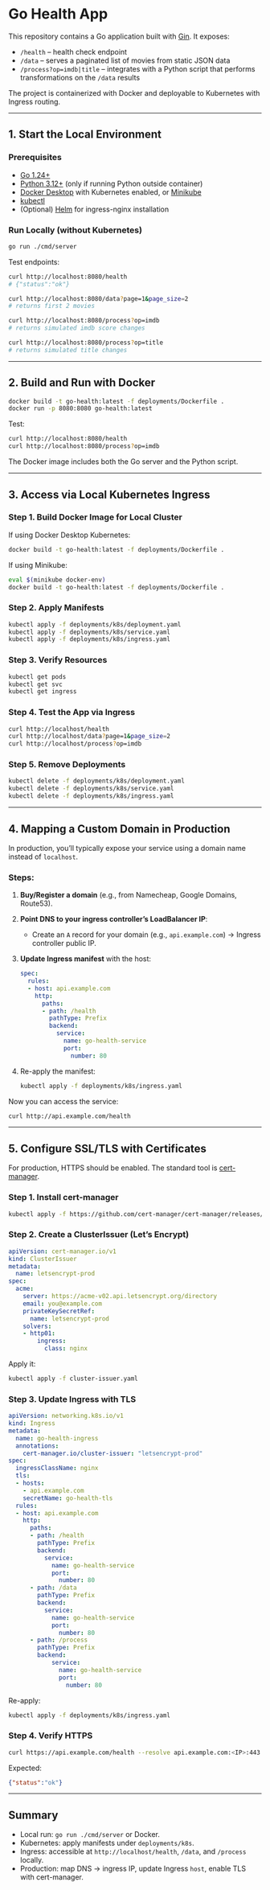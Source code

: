 # Go Health App

This repository contains a Go application built with [Gin](https://github.com/gin-gonic/gin). It exposes:

* `/health` – health check endpoint
* `/data` – serves a paginated list of movies from static JSON data
* `/process?op=imdb|title` – integrates with a Python script that performs transformations on the `/data` results

The project is containerized with Docker and deployable to Kubernetes with Ingress routing.

---

## 1. Start the Local Environment

### Prerequisites

* [Go 1.24+](https://golang.org/doc/install)
* [Python 3.12+](https://www.python.org/downloads/) (only if running Python outside container)
* [Docker Desktop](https://www.docker.com/products/docker-desktop) with Kubernetes enabled, or [Minikube](https://minikube.sigs.k8s.io/docs/)
* [kubectl](https://kubernetes.io/docs/tasks/tools/install-kubectl/)
* (Optional) [Helm](https://helm.sh/) for ingress-nginx installation

### Run Locally (without Kubernetes)

```bash
go run ./cmd/server
```

Test endpoints:

```bash
curl http://localhost:8080/health
# {"status":"ok"}

curl http://localhost:8080/data?page=1&page_size=2
# returns first 2 movies

curl http://localhost:8080/process?op=imdb
# returns simulated imdb score changes

curl http://localhost:8080/process?op=title
# returns simulated title changes
```

---

## 2. Build and Run with Docker

```bash
docker build -t go-health:latest -f deployments/Dockerfile .
docker run -p 8080:8080 go-health:latest
```

Test:

```bash
curl http://localhost:8080/health
curl http://localhost:8080/process?op=imdb
```

The Docker image includes both the Go server and the Python script.

---

## 3. Access via Local Kubernetes Ingress

### Step 1. Build Docker Image for Local Cluster

If using Docker Desktop Kubernetes:

```bash
docker build -t go-health:latest -f deployments/Dockerfile .
```

If using Minikube:

```bash
eval $(minikube docker-env)
docker build -t go-health:latest -f deployments/Dockerfile .
```

### Step 2. Apply Manifests

```bash
kubectl apply -f deployments/k8s/deployment.yaml
kubectl apply -f deployments/k8s/service.yaml
kubectl apply -f deployments/k8s/ingress.yaml
```

### Step 3. Verify Resources

```bash
kubectl get pods
kubectl get svc
kubectl get ingress
```

### Step 4. Test the App via Ingress

```bash
curl http://localhost/health
curl http://localhost/data?page=1&page_size=2
curl http://localhost/process?op=imdb
```

### Step 5. Remove Deployments

```bash
kubectl delete -f deployments/k8s/deployment.yaml
kubectl delete -f deployments/k8s/service.yaml
kubectl delete -f deployments/k8s/ingress.yaml
```

---

## 4. Mapping a Custom Domain in Production

In production, you’ll typically expose your service using a domain name instead of `localhost`.

### Steps:

1. **Buy/Register a domain** (e.g., from Namecheap, Google Domains, Route53).
2. **Point DNS to your ingress controller’s LoadBalancer IP**:

   * Create an `A` record for your domain (e.g., `api.example.com`) → Ingress controller public IP.
3. **Update Ingress manifest** with the host:

   ```yaml
   spec:
     rules:
     - host: api.example.com
       http:
         paths:
         - path: /health
           pathType: Prefix
           backend:
             service:
               name: go-health-service
               port:
                 number: 80
   ```
4. Re-apply the manifest:

   ```bash
   kubectl apply -f deployments/k8s/ingress.yaml
   ```

Now you can access the service:

```bash
curl http://api.example.com/health
```

---

## 5. Configure SSL/TLS with Certificates

For production, HTTPS should be enabled. The standard tool is [cert-manager](https://cert-manager.io/).

### Step 1. Install cert-manager

```bash
kubectl apply -f https://github.com/cert-manager/cert-manager/releases/download/v1.15.0/cert-manager.yaml
```

### Step 2. Create a ClusterIssuer (Let’s Encrypt)

```yaml
apiVersion: cert-manager.io/v1
kind: ClusterIssuer
metadata:
  name: letsencrypt-prod
spec:
  acme:
    server: https://acme-v02.api.letsencrypt.org/directory
    email: you@example.com
    privateKeySecretRef:
      name: letsencrypt-prod
    solvers:
    - http01:
        ingress:
          class: nginx
```

Apply it:

```bash
kubectl apply -f cluster-issuer.yaml
```

### Step 3. Update Ingress with TLS

```yaml
apiVersion: networking.k8s.io/v1
kind: Ingress
metadata:
  name: go-health-ingress
  annotations:
    cert-manager.io/cluster-issuer: "letsencrypt-prod"
spec:
  ingressClassName: nginx
  tls:
  - hosts:
    - api.example.com
    secretName: go-health-tls
  rules:
  - host: api.example.com
    http:
      paths:
      - path: /health
        pathType: Prefix
        backend:
          service:
            name: go-health-service
            port:
              number: 80
      - path: /data
        pathType: Prefix
        backend:
          service:
            name: go-health-service
            port:
              number: 80
      - path: /process
        pathType: Prefix
        backend:
            service:
              name: go-health-service
              port:
                number: 80
```

Re-apply:

```bash
kubectl apply -f deployments/k8s/ingress.yaml
```

### Step 4. Verify HTTPS

```bash
curl https://api.example.com/health --resolve api.example.com:<IP>:443
```

Expected:

```json
{"status":"ok"}
```

---

## Summary

* Local run: `go run ./cmd/server` or Docker.
* Kubernetes: apply manifests under `deployments/k8s`.
* Ingress: accessible at `http://localhost/health`, `/data`, and `/process` locally.
* Production: map DNS → ingress IP, update Ingress `host`, enable TLS with cert-manager.
